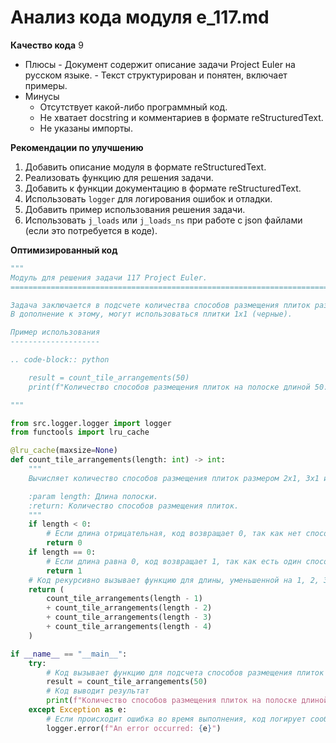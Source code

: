 # Анализ кода модуля e_117.md

**Качество кода**
9
 -  Плюсы
        -   Документ содержит описание задачи Project Euler на русском языке.
        -   Текст структурирован и понятен, включает примеры.
 -  Минусы
    -   Отсутствует какой-либо программный код.
    -   Не хватает docstring и комментариев в формате reStructuredText.
    -   Не указаны импорты.

**Рекомендации по улучшению**
1.  Добавить описание модуля в формате reStructuredText.
2.  Реализовать функцию для решения задачи.
3.  Добавить к функции документацию в формате reStructuredText.
4.  Использовать `logger` для логирования ошибок и отладки.
5.  Добавить пример использования решения задачи.
6.  Использовать `j_loads` или `j_loads_ns` при работе с json файлами (если это потребуется в коде).

**Оптимизированный код**
```python
"""
Модуль для решения задачи 117 Project Euler.
=========================================================================================

Задача заключается в подсчете количества способов размещения плиток размером 2x1, 3x1 и 4x1 на полоске длиной n единиц.
В дополнение к этому, могут использоваться плитки 1х1 (черные).

Пример использования
--------------------

.. code-block:: python

    result = count_tile_arrangements(50)
    print(f"Количество способов размещения плиток на полоске длиной 50: {result}")

"""

from src.logger.logger import logger
from functools import lru_cache

@lru_cache(maxsize=None)
def count_tile_arrangements(length: int) -> int:
    """
    Вычисляет количество способов размещения плиток размером 2x1, 3x1 и 4x1 на полоске заданной длины.

    :param length: Длина полоски.
    :return: Количество способов размещения плиток.
    """
    if length < 0:
        # Если длина отрицательная, код возвращает 0, так как нет способов размещения плиток.
        return 0
    if length == 0:
        # Если длина равна 0, код возвращает 1, так как есть один способ — не размещать ничего.
        return 1
    # Код рекурсивно вызывает функцию для длины, уменьшенной на 1, 2, 3 и 4.
    return (
        count_tile_arrangements(length - 1)
        + count_tile_arrangements(length - 2)
        + count_tile_arrangements(length - 3)
        + count_tile_arrangements(length - 4)
    )

if __name__ == "__main__":
    try:
        # Код вызывает функцию для подсчета способов размещения плиток для полоски длиной 50.
        result = count_tile_arrangements(50)
        # Код выводит результат
        print(f"Количество способов размещения плиток на полоске длиной 50: {result}")
    except Exception as e:
        # Если происходит ошибка во время выполнения, код логирует сообщение об ошибке.
        logger.error(f"An error occurred: {e}")
```